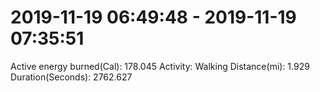# 2019-11-19 06:49:48 - 2019-11-19 07:35:51

Active energy burned(Cal): 178.045
Activity: Walking
Distance(mi): 1.929
Duration(Seconds): 2762.627